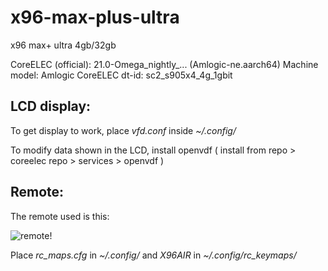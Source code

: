 # x96-max-plus-ultra
x96 max+ ultra 4gb/32gb

CoreELEC (official): 21.0-Omega_nightly_... (Amlogic-ne.aarch64)
      Machine model: Amlogic
     CoreELEC dt-id: sc2_s905x4_4g_1gbit


## LCD display:
To get display to work, place _vfd.conf_ inside _~/.config/_

To modify data shown in the LCD, install openvdf ( install from repo > coreelec repo > services > openvdf )

## Remote:
The remote used is this:

![remote!](https://ae01.alicdn.com/kf/S0e5581bc181a4df596a41ffdf02b352fU.jpg_300x300Q70.jpg_.webp)

Place _rc_maps.cfg_ in _~/.config/_ and _X96AIR_ in _~/.config/rc_keymaps/_
